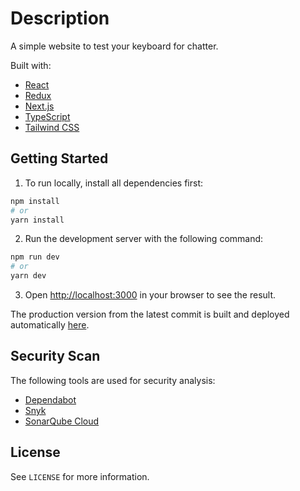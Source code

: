 # Description

A simple website to test your keyboard for chatter.

Built with:

* [React](https://reactjs.org/)
* [Redux](https://redux.js.org/)
* [Next.js](https://nextjs.org/)
* [TypeScript](https://www.typescriptlang.org/)
* [Tailwind CSS](https://tailwindcss.com/)

## Getting Started

1. To run locally, install all dependencies first:

```bash
npm install
# or
yarn install
```

2. Run the development server with the following command:

```bash
npm run dev
# or
yarn dev
```

3. Open [http://localhost:3000](http://localhost:3000) in your browser to see the result.

The production version from the latest commit is built and deployed automatically [here](https://keyboard.dmitrijs.lv).

## Security Scan

The following tools are used for security analysis:
- [Dependabot](/.github/dependabot.yml)
- [Snyk](https://app.snyk.io/)
- [SonarQube Cloud](https://sonarcloud.io/)

## License

See `LICENSE` for more information.
